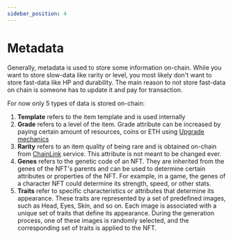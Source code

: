 ```yaml
---
sidebar_position: 4
---
```


# Metadata

Generally, metadata is used to store some information on-chain. While you want to store slow-data like rarity or level,
you most likely don't want to store fast-data like HP and durability. The main reason to not store fast-data on chain is
someone has to update it and pay for transaction.

For now only 5 types of data is stored on-chain:

1. **Template** refers to the item template and is used internally
2. **Grade** refers to a level of the item. Grade attribute can be increased by paying certain amount of resources, coins
   or ETH using [Upgrade mechanics](/)
3. **Rarity** refers to an item quality of being rare and is obtained on-chain
   from [ChainLink](/admin/integrations/chain-link/) service. This attribute is not meant to be changed ever.
4. **Genes** 
   refers to the genetic code of an NFT. They are inherited from the genes of the NFT's parents and can be used to determine certain attributes or properties of the NFT. 
   For example, in a game, the genes of a character NFT could determine its strength, speed, or other stats.
5. **Traits** 
   refer to specific characteristics or attributes that determine its appearance. These traits are represented by a set of predefined images, such as Head, Eyes, Skin, and so on. Each image is associated with a unique set of traits that define its appearance. During the generation process, one of these images is randomly selected, and the corresponding set of traits is applied to the NFT.